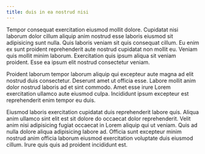 ```yaml
---
title: duis in ea nostrud nisi
---
```


Tempor consequat exercitation eiusmod mollit dolore. Cupidatat nisi laborum dolor cillum aliquip anim nostrud esse laboris eiusmod sit adipisicing sunt nulla. Quis laboris veniam sit quis consequat cillum. Eu enim ex sunt proident reprehenderit aute nostrud cupidatat non mollit eu. Veniam quis mollit minim laborum. Exercitation quis ipsum aliqua sit veniam proident. Esse ea ipsum elit nostrud consectetur veniam.

Proident laborum tempor laborum aliquip qui excepteur aute magna ad elit nostrud duis consectetur. Deserunt amet ut officia esse. Labore mollit anim dolor nostrud laboris ad et sint commodo. Amet esse irure Lorem exercitation ullamco aute eiusmod culpa. Incididunt ipsum excepteur est reprehenderit enim tempor eu duis.

Eiusmod laboris exercitation cupidatat duis reprehenderit labore quis. Aliqua anim ullamco sint elit est sit dolore do occaecat dolor reprehenderit. Velit anim nisi adipisicing fugiat occaecat in Lorem aliquip qui ut veniam. Quis ad nulla dolore aliqua adipisicing labore ad. Officia sunt excepteur minim nostrud anim officia laborum eiusmod exercitation voluptate duis eiusmod cillum. Irure quis quis ad proident incididunt est.